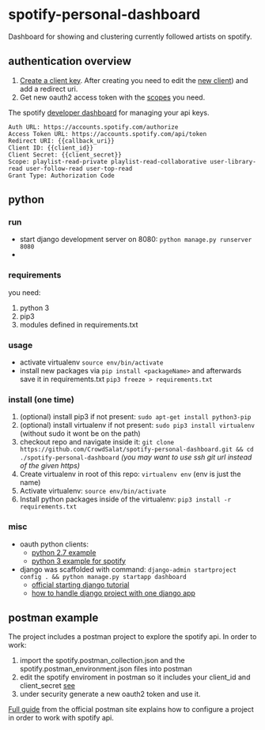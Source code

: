 # spotify-personal-dashboard

Dashboard for showing and clustering currently followed artists on spotify.

## authentication overview

1. [Create a client key](https://developer.spotify.com/documentation/general/guides/app-settings/). After creating you need to edit the [new client](https://developer.spotify.com/dashboard/applications)) and add a redirect uri.
2. Get new oauth2 access token with the [scopes](https://developer.spotify.com/documentation/general/guides/scopes/#user-read-private) you need.
   
The spotify [developer dashboard](https://developer.spotify.com/dashboard/login) for managing your api keys.

```
Auth URL: https://accounts.spotify.com/authorize
Access Token URL: https://accounts.spotify.com/api/token
Redirect URI: {{callback_uri}}
Client ID: {{client_id}}
Client Secret: {{client_secret}}
Scope: playlist-read-private playlist-read-collaborative user-library-read user-follow-read user-top-read
Grant Type: Authorization Code
```

## python

### run

- start django development server on 8080: `python manage.py runserver 8080`
- 

### requirements

you need:

1. python 3
2. pip3 
3. modules defined in requirements.txt

### usage

- activate virtualenv `source env/bin/activate`
- install new packages via `pip install <packageName>` and afterwards save it in requirements.txt `pip3 freeze > requirements.txt`

### install (one time)

1. (optional) install pip3 if not present: `sudo apt-get install python3-pip` 
2. (optional) install virtualenv if not present: `sudo pip3 install virtualenv` (without sudo it wont be on the path)
3. checkout repo and navigate inside it: `git clone https://github.com/CrowdSalat/spotify-personal-dashboard.git && cd ./spotify-personal-dashboard` *(you may want to use ssh git url instead of the given https)*
4. Create virtualenv in root of this repo: `virtualenv env` (env is just the name)
5. Activate virtualenv: `source env/bin/activate`
6. Install python packages inside of the virtualenv: `pip3 install -r requirements.txt`

### misc

- oauth python clients:
  - [python 2.7 example](https://developer.byu.edu/docs/consume-api/use-api/oauth-20/oauth-20-python-sample-code) 
  - [python 3 example for spotify](https://gist.github.com/CrowdSalat/770bb1b5a1a8c892b37b7fd940a8e133)
- django was scaffolded with command: `django-admin startproject config . && python manage.py startapp dashboard`
  - [official starting django tutorial](https://docs.djangoproject.com/en/3.0/intro/tutorial01/)
  - [how to handle django project with one django app](https://learndjango.com/tutorials/django-best-practices-projects-vs-apps)

## postman example

The project includes a postman project to explore the spotify api. In order to work:

1. import the spotify.postman_collection.json and the spotify.postman_environment.json files into postman
2. edit the spotify enviroment in postman so it includes your client_id and client_secret [see](#authentication)
3. under security generate a new oauth2 token and use it.

[Full guide](https://blog.postman.com/2016/11/09/generate-spotify-playlists-using-a-postman-collection/) from the official postman site explains how to configure a project in order to work with spotify api. 